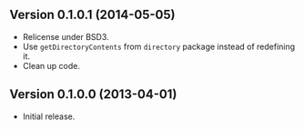 Version 0.1.0.1 (2014-05-05)
----------------------------

- Relicense under BSD3.
- Use `getDirectoryContents` from `directory` package instead of redefining it.
- Clean up code.

Version 0.1.0.0 (2013-04-01)
----------------------------

- Initial release.
